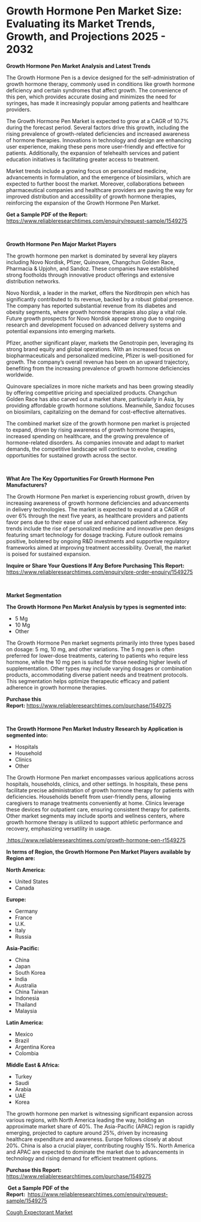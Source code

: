 <p><h1>Growth Hormone Pen Market Size: Evaluating its Market Trends, Growth, and Projections 2025 - 2032</h1></p><p><strong>Growth Hormone Pen Market Analysis and Latest Trends</strong></p>
<p><p>The Growth Hormone Pen is a device designed for the self-administration of growth hormone therapy, commonly used in conditions like growth hormone deficiency and certain syndromes that affect growth. The convenience of this pen, which provides accurate dosing and minimizes the need for syringes, has made it increasingly popular among patients and healthcare providers. </p><p>The Growth Hormone Pen Market is expected to grow at a CAGR of 10.7% during the forecast period. Several factors drive this growth, including the rising prevalence of growth-related deficiencies and increased awareness of hormone therapies. Innovations in technology and design are enhancing user experience, making these pens more user-friendly and effective for patients. Additionally, the expansion of telehealth services and patient education initiatives is facilitating greater access to treatment.</p><p>Market trends include a growing focus on personalized medicine, advancements in formulation, and the emergence of biosimilars, which are expected to further boost the market. Moreover, collaborations between pharmaceutical companies and healthcare providers are paving the way for improved distribution and accessibility of growth hormone therapies, reinforcing the expansion of the Growth Hormone Pen Market.</p></p>
<p><strong>Get a Sample PDF of the Report:&nbsp;</strong> <a href="https://www.reliableresearchtimes.com/enquiry/request-sample/1549275?utm_campaign=3056&utm_medium=2&utm_source=Github&utm_content=ia&utm_term=08032025&utm_id=growth-hormone-pen">https://www.reliableresearchtimes.com/enquiry/request-sample/1549275</a></p>
<p>&nbsp;</p>
<p><strong>Growth Hormone Pen Major Market Players</strong></p>
<p><p>The growth hormone pen market is dominated by several key players including Novo Nordisk, Pfizer, Quinovare, Changchun Golden Race, Pharmacia & Upjohn, and Sandoz. These companies have established strong footholds through innovative product offerings and extensive distribution networks. </p><p>Novo Nordisk, a leader in the market, offers the Norditropin pen which has significantly contributed to its revenue, backed by a robust global presence. The company has reported substantial revenue from its diabetes and obesity segments, where growth hormone therapies also play a vital role. Future growth prospects for Novo Nordisk appear strong due to ongoing research and development focused on advanced delivery systems and potential expansions into emerging markets.</p><p>Pfizer, another significant player, markets the Genotropin pen, leveraging its strong brand equity and global operations. With an increased focus on biopharmaceuticals and personalized medicine, Pfizer is well-positioned for growth. The company’s overall revenue has been on an upward trajectory, benefiting from the increasing prevalence of growth hormone deficiencies worldwide.</p><p>Quinovare specializes in more niche markets and has been growing steadily by offering competitive pricing and specialized products. Changchun Golden Race has also carved out a market share, particularly in Asia, by providing affordable growth hormone solutions. Meanwhile, Sandoz focuses on biosimilars, capitalizing on the demand for cost-effective alternatives.</p><p>The combined market size of the growth hormone pen market is projected to expand, driven by rising awareness of growth hormone therapies, increased spending on healthcare, and the growing prevalence of hormone-related disorders. As companies innovate and adapt to market demands, the competitive landscape will continue to evolve, creating opportunities for sustained growth across the sector.</p></p>
<p>&nbsp;</p>
<p><strong>What Are The Key Opportunities For Growth Hormone Pen Manufacturers?</strong></p>
<p><p>The Growth Hormone Pen market is experiencing robust growth, driven by increasing awareness of growth hormone deficiencies and advancements in delivery technologies. The market is expected to expand at a CAGR of over 6% through the next five years, as healthcare providers and patients favor pens due to their ease of use and enhanced patient adherence. Key trends include the rise of personalized medicine and innovative pen designs featuring smart technology for dosage tracking. Future outlook remains positive, bolstered by ongoing R&D investments and supportive regulatory frameworks aimed at improving treatment accessibility. Overall, the market is poised for sustained expansion.</p></p>
<p><strong>Inquire or Share Your Questions If Any Before Purchasing This Report:</strong> <a href="https://www.reliableresearchtimes.com/enquiry/pre-order-enquiry/1549275?utm_campaign=3056&utm_medium=2&utm_source=Github&utm_content=ia&utm_term=08032025&utm_id=growth-hormone-pen">https://www.reliableresearchtimes.com/enquiry/pre-order-enquiry/1549275</a></p>
<p>&nbsp;</p>
<p><strong>Market Segmentation</strong></p>
<p><strong>The Growth Hormone Pen Market Analysis by types is segmented into:</strong></p>
<p><ul><li>5 Mg</li><li>10 Mg</li><li>Other</li></ul></p>
<p><p>The Growth Hormone Pen market segments primarily into three types based on dosage: 5 mg, 10 mg, and other variations. The 5 mg pen is often preferred for lower-dose treatments, catering to patients who require less hormone, while the 10 mg pen is suited for those needing higher levels of supplementation. Other types may include varying dosages or combination products, accommodating diverse patient needs and treatment protocols. This segmentation helps optimize therapeutic efficacy and patient adherence in growth hormone therapies.</p></p>
<p><strong>Purchase this Report:&nbsp;</strong><a href="https://www.reliableresearchtimes.com/purchase/1549275?utm_campaign=3056&utm_medium=2&utm_source=Github&utm_content=ia&utm_term=08032025&utm_id=growth-hormone-pen">https://www.reliableresearchtimes.com/purchase/1549275</a></p>
<p>&nbsp;</p>
<p><strong>The Growth Hormone Pen Market Industry Research by Application is segmented into:</strong></p>
<p><ul><li>Hospitals</li><li>Household</li><li>Clinics</li><li>Other</li></ul></p>
<p><p>The Growth Hormone Pen market encompasses various applications across hospitals, households, clinics, and other settings. In hospitals, these pens facilitate precise administration of growth hormone therapy for patients with deficiencies. Households benefit from user-friendly pens, allowing caregivers to manage treatments conveniently at home. Clinics leverage these devices for outpatient care, ensuring consistent therapy for patients. Other market segments may include sports and wellness centers, where growth hormone therapy is utilized to support athletic performance and recovery, emphasizing versatility in usage.</p></p>
<p><a href="https://www.reliableresearchtimes.com/growth-hormone-pen-r1549275?utm_campaign=3056&utm_medium=2&utm_source=Github&utm_content=ia&utm_term=08032025&utm_id=growth-hormone-pen">&nbsp;https://www.reliableresearchtimes.com/growth-hormone-pen-r1549275</a></p>
<p><strong>In terms of Region, the Growth Hormone Pen Market Players available by Region are:</strong></p>
<p>
    <p> <strong> North America: </strong>
        <ul>
            <li>United States</li>
            <li>Canada</li>
        </ul>
        </p> 
    <p> <strong> Europe: </strong>
        <ul>
            <li>Germany</li>
            <li>France</li>
            <li>U.K.</li>
            <li>Italy</li>
            <li>Russia</li>
        </ul>
        </p> 
    <p> <strong> Asia-Pacific: </strong>
        <ul>
            <li>China</li>
            <li>Japan</li>
            <li>South Korea</li>
            <li>India</li>
            <li>Australia</li>
            <li>China Taiwan</li>
            <li>Indonesia</li>
            <li>Thailand</li>
            <li>Malaysia</li>
        </ul>
        </p> 
    <p> <strong> Latin America: </strong>
        <ul>
            <li>Mexico</li>
            <li>Brazil</li>
            <li>Argentina Korea</li>
            <li>Colombia</li>
        </ul>
        </p> 
    <p> <strong> Middle East & Africa: </strong>
        <ul>
            <li>Turkey</li>
            <li>Saudi</li>
            <li>Arabia</li>
            <li>UAE</li>
            <li>Korea</li>
        </ul>
    </p>
    </p>
<p><p>The growth hormone pen market is witnessing significant expansion across various regions, with North America leading the way, holding an approximate market share of 40%. The Asia-Pacific (APAC) region is rapidly emerging, projected to capture around 25%, driven by increasing healthcare expenditure and awareness. Europe follows closely at about 20%. China is also a crucial player, contributing roughly 15%. North America and APAC are expected to dominate the market due to advancements in technology and rising demand for efficient treatment options.</p></p>
<p><strong>Purchase this Report: </strong><a href="https://www.reliableresearchtimes.com/purchase/1549275?utm_campaign=3056&utm_medium=2&utm_source=Github&utm_content=ia&utm_term=08032025&utm_id=growth-hormone-pen">https://www.reliableresearchtimes.com/purchase/1549275</a></p>
<p>&nbsp;<strong>Get a Sample PDF of the Report:&nbsp;&nbsp;</strong><a href="https://www.reliableresearchtimes.com/enquiry/request-sample/1549275?utm_campaign=3056&utm_medium=2&utm_source=Github&utm_content=ia&utm_term=08032025&utm_id=growth-hormone-pen">https://www.reliableresearchtimes.com/enquiry/request-sample/1549275</a></p>
<p><strong></strong></p>
<p><p><a href="https://github.com/voetzeszuh/Market-Research-Report-List-1/blob/main/cough-expectorant-market.md?utm_campaign=3056&utm_medium=2&utm_source=Github&utm_content=ia&utm_term=08032025&utm_id=growth-hormone-pen">Cough Expectorant Market</a></p></p>